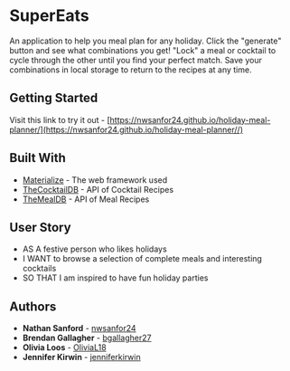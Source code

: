 # SuperEats
An application to help you meal plan for any holiday. Click the "generate" button and see what combinations you get! "Lock" a meal or cocktail to cycle through the other until you find your perfect match. Save your combinations in local storage to return to the recipes at any time.

## Getting Started
Visit this link to try it out - [https://nwsanfor24.github.io/holiday-meal-planner/](https://nwsanfor24.github.io/holiday-meal-planner//)

## Built With
* [Materialize](https://materializecss.com/) - The web framework used
* [TheCocktailDB](https://www.thecocktaildb.com/) - API of Cocktail Recipes
* [TheMealDB](https://www.themealdb.com/) - API of Meal Recipes

## User Story
* AS A festive person who likes holidays
* I WANT to browse a selection of complete meals and interesting cocktails
* SO THAT I am inspired to have fun holiday parties

## Authors
* **Nathan Sanford** - [nwsanfor24](https://github.com/nwsanfor24)
* **Brendan Gallagher** - [bgallagher27](https://github.com/bgallagher27)
* **Olivia Loos** - [OliviaL18](https://github.com/OliviaL18)
* **Jennifer Kirwin** - [jenniferkirwin](https://github.com/jenniferkirwin)